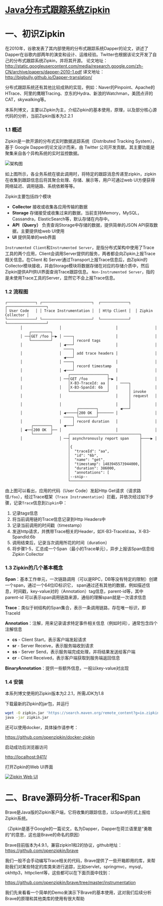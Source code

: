 # [Java分布式跟踪系统Zipkin](http://blog.mozhu.org/categories/zipkin/)

# 一、初识Zipkin

在2010年，谷歌发表了其内部使用的分布式跟踪系统Dapper的论文，讲述了Dapper在谷歌内部两年的演变和设计、运维经验。Twitter也根据该论文开发了自己的分布式跟踪系统Zipkin，并将其开源。
论文地址：<http://static.googleusercontent.com/media/research.google.com/zh-CN/archive/papers/dapper-2010-1.pdf>
译文地址：<http://bigbully.github.io/Dapper-translation/>

分布式跟踪系统还有其他比较成熟的实现，例如：Naver的Pinpoint、Apache的HTrace、阿里的鹰眼Tracing、京东的Hydra、新浪的Watchman，美团点评的CAT，skywalking等。

本系列博文，主要以Zipkin为主，介绍Zipkin的基本使用，原理，以及部分核心源代码的分析，当前Zipkin版本为2.2.1

### 1.1 概述

Zipkin是一款开源的分布式实时数据追踪系统（Distributed Tracking System），基于 Google Dapper的论文设计而来，由 Twitter 公司开发贡献。其主要功能是聚集来自各个异构系统的实时监控数据。

![架构图](http://static.blog.mozhu.org/images/zipkin/architecture-1.png)

如上图所示，各业务系统在彼此调用时，将特定的跟踪消息传递至zipkin，zipkin在收集到跟踪信息后将其聚合处理、存储、展示等，用户可通过web UI方便获得网络延迟、调用链路、系统依赖等等。

Zipkin主要包括四个模块

- **Collector** 接收或收集各应用传输的数据
- **Storage** 存储接受或收集过来的数据，当前支持Memory，MySQL，Cassandra，ElasticSearch等，默认存储在内存中。
- **API（Query）** 负责查询Storage中存储的数据，提供简单的JSON API获取数据，主要提供给web UI使用
- **UI** 提供简单的web界面

`Instrumented Client`和`Instrumented Server`，是指分布式架构中使用了Trace工具的两个应用，Client会调用Server提供的服务，两者都会向Zipkin上报Trace相关信息。在Client 和 Server通过Transport上报Trace信息后，由Zipkin的Collector模块接收，并由Storage模块将数据存储在对应的存储介质中，然后Zipkin提供API供UI界面查询Trace跟踪信息。
`Non-Instrumented Server`，指的是未使用Trace工具的Server，显然它不会上报Trace信息。

### 1.2 流程图

```
┌─────────────┐ ┌───────────────────────┐  ┌─────────────┐  ┌──────────────────┐
│ User Code   │ │ Trace Instrumentation │  │ Http Client │  │ Zipkin Collector │
└─────────────┘ └───────────────────────┘  └─────────────┘  └──────────────────┘
       │                 │                         │                 │
           ┌─────────┐
       │ ──┤GET /foo ├─▶ │ ────┐                   │                 │
           └─────────┘         │ record tags
       │                 │ ◀───┘                   │                 │
                           ────┐
       │                 │     │ add trace headers │                 │
                           ◀───┘
       │                 │ ────┐                   │                 │
                               │ record timestamp
       │                 │ ◀───┘                   │                 │
                             ┌─────────────────┐
       │                 │ ──┤GET /foo         ├─▶ │                 │
                             │X-B3-TraceId: aa │     ────┐
       │                 │   │X-B3-SpanId: 6b  │   │     │           │
                             └─────────────────┘         │ invoke
       │                 │                         │     │ request   │
                                                         │
       │                 │                         │     │           │
                                 ┌────────┐          ◀───┘
       │                 │ ◀─────┤200 OK  ├─────── │                 │
                           ────┐ └────────┘
       │                 │     │ record duration   │                 │
            ┌────────┐     ◀───┘
       │ ◀──┤200 OK  ├── │                         │                 │
            └────────┘       ┌────────────────────────────────┐
       │                 │ ──┤ asynchronously report span     ├────▶ │
                             │                                │
                             │{                               │
                             │  "traceId": "aa",              │
                             │  "id": "6b",                   │
                             │  "name": "get",                │
                             │  "timestamp": 1483945573944000,│
                             │  "duration": 386000,           │
                             │  "annotations": [              │
                             │--snip--                        │
                             └────────────────────────────────┘
```

由上图可以看出，应用的代码（User Code）发起Http Get请求（请求路径`/foo`），经过Trace框架（`Trace Instrumentation`）拦截，并依次经过如下步骤，记录`Trace`信息到`Zipkin`中：

1. 记录tags信息
2. 将当前调用链的Trace信息记录到Http Headers中
3. 记录当前调用的时间戳（timestamp）
4. 发送http请求，并携带Trace相关的Header，如X-B3-TraceId:aa，X-B3-SpandId:6b
5. 调用结束后，记录当次调用所花的时间（duration）
6. 将步骤1-5，汇总成一个Span（最小的Trace单元），异步上报该Span信息给Zipkin Collector

### 1.3 Zipkin的几个基本概念

**Span**：基本工作单元，一次链路调用（可以是RPC，DB等没有特定的限制）创建一个span，通过一个64位ID标识它， span通过还有其他的数据，例如描述信息，时间戳，key-value对的（Annotation）tag信息，parent-id等，其中parent-id 可以表示span调用链路来源，通俗的理解span就是一次请求信息

**Trace**：类似于树结构的Span集合，表示一条调用链路，存在唯一标识，即TraceId

**Annotation**：注解，用来记录请求特定事件相关信息（例如时间），通常包含四个注解信息

- **cs** - Client Start，表示客户端发起请求
- **sr** - Server Receive，表示服务端收到请求
- **ss** - Server Send，表示服务端完成处理，并将结果发送给客户端
- **cr** - Client Received，表示客户端获取到服务端返回信息

**BinaryAnnotation**：提供一些额外信息，一般以key-value对出现

### 1.4 安装

本系列博文使用的Zipkin版本为2.2.1，所需JDK为1.8

下载最新的ZIpkin的jar包，并运行

```bash
wget -O zipkin.jar 'https://search.maven.org/remote_content?g=io.zipkin.java&a=zipkin-server&v=LATEST&c=exec'
java -jar zipkin.jar
```

还可以使用docker，具体操作请参考：

<https://github.com/openzipkin/docker-zipkin>

启动成功后浏览器访问

<http://localhost:9411/>

打开Zipkin的Web UI界面

[![Zipkin Web UI](http://static.blog.mozhu.org/images/zipkin/1_1.png)](http://static.blog.mozhu.org/images/zipkin/1_1.png)

# 二、Brave源码分析-Tracer和Span

Brave是Java版的Zipkin客户端，它将收集的跟踪信息，以Span的形式上报给Zipkin系统。

（Zipkin是基于Google的一篇论文，名为Dapper，Dapper在荷兰语里是“勇敢的”的意思，这也是Brave的命名的原因）

Brave目前版本为4.9.1，兼容zipkin1和2的协议，github地址：<https://github.com/openzipkin/brave>

我们一般不会手动编写Trace相关的代码，Brave提供了一些开箱即用的库，来帮助我们对某些特定的库类来进行追踪，比如servlet，springmvc，mysql，okhttp3，httpclient等，这些都可以在下面页面中找到：

<https://github.com/openzipkin/brave/tree/master/instrumentation>

我们先来看看一个简单的Demo来演示下Brave的基本使用，这对我们后续分析Brave的原理和其他类库的使用有很大帮助
